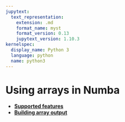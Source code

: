 ```yaml
---
jupytext:
  text_representation:
    extension: .md
    format_name: myst
    format_version: 0.13
    jupytext_version: 1.10.3
kernelspec:
  display_name: Python 3
  language: python
  name: python3
---
```


Using arrays in Numba
=====================

   * **[Supported features](how-to-use-in-numba-features)**
   * **[Building array output](how-to-use-in-numba-arraybuilder)**

